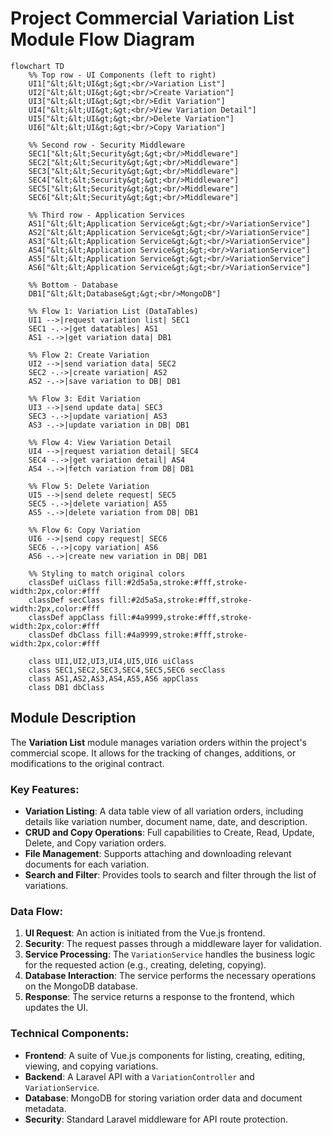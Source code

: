 # Project Commercial Variation List Module Flow Diagram

```mermaid
flowchart TD
    %% Top row - UI Components (left to right)
    UI1["&lt;&lt;UI&gt;&gt;<br/>Variation List"]
    UI2["&lt;&lt;UI&gt;&gt;<br/>Create Variation"]
    UI3["&lt;&lt;UI&gt;&gt;<br/>Edit Variation"]
    UI4["&lt;&lt;UI&gt;&gt;<br/>View Variation Detail"]
    UI5["&lt;&lt;UI&gt;&gt;<br/>Delete Variation"]
    UI6["&lt;&lt;UI&gt;&gt;<br/>Copy Variation"]

    %% Second row - Security Middleware
    SEC1["&lt;&lt;Security&gt;&gt;<br/>Middleware"]
    SEC2["&lt;&lt;Security&gt;&gt;<br/>Middleware"]
    SEC3["&lt;&lt;Security&gt;&gt;<br/>Middleware"]
    SEC4["&lt;&lt;Security&gt;&gt;<br/>Middleware"]
    SEC5["&lt;&lt;Security&gt;&gt;<br/>Middleware"]
    SEC6["&lt;&lt;Security&gt;&gt;<br/>Middleware"]

    %% Third row - Application Services
    AS1["&lt;&lt;Application Service&gt;&gt;<br/>VariationService"]
    AS2["&lt;&lt;Application Service&gt;&gt;<br/>VariationService"]
    AS3["&lt;&lt;Application Service&gt;&gt;<br/>VariationService"]
    AS4["&lt;&lt;Application Service&gt;&gt;<br/>VariationService"]
    AS5["&lt;&lt;Application Service&gt;&gt;<br/>VariationService"]
    AS6["&lt;&lt;Application Service&gt;&gt;<br/>VariationService"]

    %% Bottom - Database
    DB1["&lt;&lt;Database&gt;&gt;<br/>MongoDB"]

    %% Flow 1: Variation List (DataTables)
    UI1 -->|request variation list| SEC1
    SEC1 -.->|get datatables| AS1
    AS1 -.->|get variation data| DB1

    %% Flow 2: Create Variation
    UI2 -->|send variation data| SEC2
    SEC2 -.->|create variation| AS2
    AS2 -.->|save variation to DB| DB1

    %% Flow 3: Edit Variation
    UI3 -->|send update data| SEC3
    SEC3 -.->|update variation| AS3
    AS3 -.->|update variation in DB| DB1

    %% Flow 4: View Variation Detail
    UI4 -->|request variation detail| SEC4
    SEC4 -.->|get variation detail| AS4
    AS4 -.->|fetch variation from DB| DB1

    %% Flow 5: Delete Variation
    UI5 -->|send delete request| SEC5
    SEC5 -.->|delete variation| AS5
    AS5 -.->|delete variation from DB| DB1

    %% Flow 6: Copy Variation
    UI6 -->|send copy request| SEC6
    SEC6 -.->|copy variation| AS6
    AS6 -.->|create new variation in DB| DB1

    %% Styling to match original colors
    classDef uiClass fill:#2d5a5a,stroke:#fff,stroke-width:2px,color:#fff
    classDef secClass fill:#2d5a5a,stroke:#fff,stroke-width:2px,color:#fff
    classDef appClass fill:#4a9999,stroke:#fff,stroke-width:2px,color:#fff
    classDef dbClass fill:#4a9999,stroke:#fff,stroke-width:2px,color:#fff

    class UI1,UI2,UI3,UI4,UI5,UI6 uiClass
    class SEC1,SEC2,SEC3,SEC4,SEC5,SEC6 secClass
    class AS1,AS2,AS3,AS4,AS5,AS6 appClass
    class DB1 dbClass
```

## Module Description

The **Variation List** module manages variation orders within the project's commercial scope. It allows for the tracking of changes, additions, or modifications to the original contract.

### Key Features:
- **Variation Listing**: A data table view of all variation orders, including details like variation number, document name, date, and description.
- **CRUD and Copy Operations**: Full capabilities to Create, Read, Update, Delete, and Copy variation orders.
- **File Management**: Supports attaching and downloading relevant documents for each variation.
- **Search and Filter**: Provides tools to search and filter through the list of variations.

### Data Flow:
1.  **UI Request**: An action is initiated from the Vue.js frontend.
2.  **Security**: The request passes through a middleware layer for validation.
3.  **Service Processing**: The `VariationService` handles the business logic for the requested action (e.g., creating, deleting, copying).
4.  **Database Interaction**: The service performs the necessary operations on the MongoDB database.
5.  **Response**: The service returns a response to the frontend, which updates the UI.

### Technical Components:
-   **Frontend**: A suite of Vue.js components for listing, creating, editing, viewing, and copying variations.
-   **Backend**: A Laravel API with a `VariationController` and `VariationService`.
-   **Database**: MongoDB for storing variation order data and document metadata.
-   **Security**: Standard Laravel middleware for API route protection.
